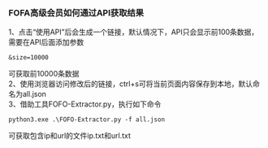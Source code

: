 ### FOFA高级会员如何通过API获取结果
1、点击“使用API”后会生成一个链接，默认情况下，API只会显示前100条数据，需要在API后面添加参数
```
&size=10000
```
可获取前10000条数据  
2、使用浏览器访问修改后的链接，ctrl+s可将当前页面内容保存到本地，默认命名为all.json  
3、借助工具FOFO-Extractor.py，执行如下命令
```
python3.exe .\FOFO-Extractor.py -f all.json
```
可获取包含ip和url的文件ip.txt和url.txt
